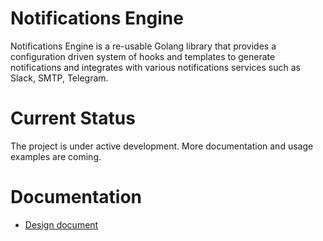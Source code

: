 # Notifications Engine

Notifications Engine is a re-usable Golang library that provides a configuration driven system of hooks and templates
to generate notifications and integrates with various notifications services such as Slack, SMTP, Telegram.

# Current Status

The project is under active development. More documentation and usage examples are coming.

# Documentation

* [Design document](https://docs.google.com/document/d/1nw0i7EAehNnjEkbpx-I3BVjfZvRgetUFUZby4iMUSWU/edit)

